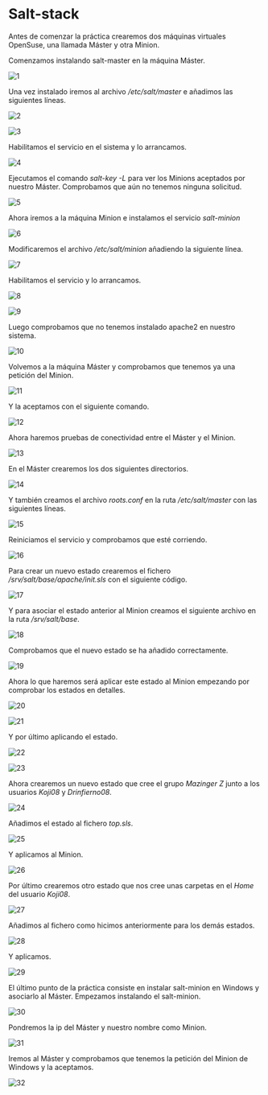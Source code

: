 # Salt-stack

Antes de comenzar la práctica crearemos dos máquinas virtuales OpenSuse, una llamada Máster y otra Minion.

Comenzamos instalando salt-master en la máquina Máster.

![1](./img/1.png)

Una vez instalado iremos al archivo */etc/salt/master* e añadimos las siguientes líneas.

![2](./img/2.png)

![3](./img/3.png)

Habilitamos el servicio en el sistema y lo arrancamos.

![4](./img/4.png)

Ejecutamos el comando *salt-key -L* para ver los Minions aceptados por nuestro Máster. Comprobamos que aún no tenemos ninguna solicitud.

![5](./img/5.png)

Ahora iremos a la máquina Minion e instalamos el servicio *salt-minion*

![6](./img/6.png)

Modificaremos el archivo */etc/salt/minion* añadiendo la siguiente línea.

![7](./img/7.png)

Habilitamos el servicio y lo arrancamos.

![8](./img/8.png)

![9](./img/9.png)

Luego comprobamos que no tenemos instalado apache2 en nuestro sistema.

![10](./img/10.png)

Volvemos a la máquina Máster y comprobamos que tenemos ya una petición del Minion.

![11](./img/11.png)

Y la aceptamos con el siguiente comando.

![12](./img/12.png)

Ahora haremos pruebas de conectividad entre el Máster y el Minion.

![13](./img/13.png)

En el Máster crearemos los dos siguientes directorios.

![14](./img/14.png)

Y también creamos el archivo *roots.conf* en la ruta */etc/salt/master* con las siguientes líneas.

![15](./img/15.png)

Reiniciamos el servicio y comprobamos que esté corriendo.

![16](./img/16.png)

Para crear un nuevo estado crearemos el fichero */srv/salt/base/apache/init.sls* con el siguiente código.

![17](./img/17.png)

Y para asociar el estado anterior al Minion creamos el siguiente archivo en la ruta */srv/salt/base*.

![18](./img/18.png)

Comprobamos que el nuevo estado se ha añadido correctamente.

![19](./img/19.png)

Ahora lo que haremos será aplicar este estado al Minion empezando por comprobar los estados en detalles.

![20](./img/20.png)

![21](./img/21.png)

Y por último aplicando el estado.

![22](./img/22.png)

![23](./img/23.png)

Ahora crearemos un nuevo estado que cree el grupo *Mazinger Z* junto a los usuarios *Koji08* y *Drinfierno08*.

![24](./img/24.png)

Añadimos el estado al fichero *top.sls*.

![25](./img/25.png)

Y aplicamos al Minion.

![26](./img/26.png)

Por último crearemos otro estado que nos cree unas carpetas en el *Home* del usuario *Koji08*.

![27](./img/27.png)

Añadimos al fichero como hicimos anteriormente para los demás estados.

![28](./img/28.png)

Y aplicamos.

![29](./img/29.png)

El último punto de la práctica consiste en instalar salt-minion en Windows y asociarlo al Máster.
Empezamos instalando el salt-minion.

![30](./img/30.png)

Pondremos la ip del Máster y nuestro nombre como Minion.

![31](./img/31.png)

Iremos al Máster y comprobamos que tenemos la petición del Minion de Windows y la aceptamos.

![32](./img/32.png)
